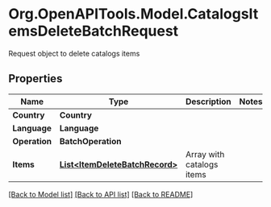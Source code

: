 # Org.OpenAPITools.Model.CatalogsItemsDeleteBatchRequest
Request object to delete catalogs items

## Properties

Name | Type | Description | Notes
------------ | ------------- | ------------- | -------------
**Country** | **Country** |  | 
**Language** | **Language** |  | 
**Operation** | **BatchOperation** |  | 
**Items** | [**List&lt;ItemDeleteBatchRecord&gt;**](ItemDeleteBatchRecord.md) | Array with catalogs items | 

[[Back to Model list]](../README.md#documentation-for-models) [[Back to API list]](../README.md#documentation-for-api-endpoints) [[Back to README]](../README.md)

